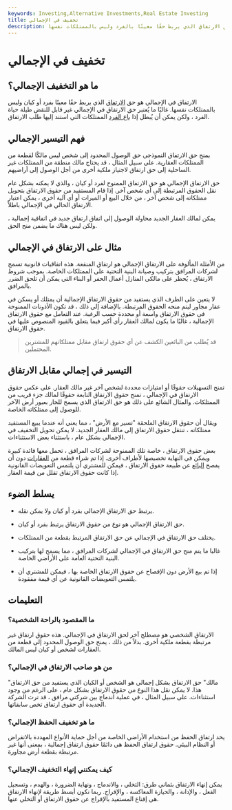 ```yaml
---
keywords: Investing,Alternative Investments,Real Estate Investing
title: تخفيف في الإجمالي
description: حق الارتفاق في الإجمالي هو حق الارتفاق الذي يربط حقًا معينًا بالفرد وليس بالممتلكات نفسها.
---
```


# تخفيف في الإجمالي
## ما هو التخفيف الإجمالي؟

الارتفاق في الإجمالي هو حق [الارتفاق](/easement) الذي يربط حقًا معينًا بفرد أو كيان وليس بالممتلكات نفسها. غالبًا ما يُعتبر حق الارتفاق في الإجمالي غير قابل للنقض طيلة حياة الفرد ، ولكن يمكن أن يُبطل إذا [باع الفرد](/sell) الممتلكات التي استند إليها طلب الارتفاق.

## فهم التيسير الإجمالي

يمنح حق الارتفاق النموذجي حق الوصول المحدود إلى شخص ليس مالكًا لقطعة من الممتلكات العقارية. على سبيل المثال ، قد يحتاج مالك منطقة من الممتلكات غير الساحلية إلى حق ارتفاق لاجتياز ملكية أخرى من أجل الوصول إلى أراضيهم.

حق الارتفاق الإجمالي هو حق الارتفاق الممنوح لفرد أو كيان ، والذي لا يمكنه بشكل عام نقل الحقوق المرتبطة إلى أي شخص آخر. إذا قام المستفيد من حقوق الارتفاق بتحويل ممتلكاته إلى شخص آخر ، من خلال البيع أو الميراث أو أي آلية أخرى ، يمكن اعتبار الارتفاق الحالي في الإجمالي باطلاً.

يمكن لمالك العقار الجديد محاولة الوصول إلى اتفاق ارتفاق جديد في اتفاقية إجمالية ، ولكن ليس هناك ما يضمن منح الحق.

## مثال على الارتفاق في الإجمالي

من الأمثلة المألوفة على الارتفاق الإجمالي هو ارتفاق المنفعة. هذه اتفاقيات قانونية تسمح لشركات المرافق بتركيب وصيانة البنية التحتية على الممتلكات الخاصة. بموجب شروط الارتفاق ، يُحظر على مالكي المنازل أعمال الحفر أو البناء التي يمكن أن تلحق الضرر بالمرافق.

لا يتعين على الطرف الذي يستفيد من حقوق الارتفاق الإجمالية أن يمتلك أو يسكن في عقار مجاور ليتم منحه الحقوق المرتبطة. بالإضافة إلى ذلك ، قد تكون الأذونات الممنوحة في حقوق الارتفاق واسعة أو محددة حسب الرغبة. عند التعامل مع حقوق الارتفاق الإجمالية ، غالبًا ما يكون لمالك العقار رأي أكبر فيما يتعلق بالقيود المنصوص عليها في حقوق الارتفاق.

> قد يُطلب من البائعين الكشف عن أي حقوق ارتفاق مقابل ممتلكاتهم للمشترين المحتملين.

>

## التيسير في إجمالي مقابل الارتفاق

تمنح التسهيلات حقوقًا أو امتيازات محددة لشخص آخر غير مالك العقار. على عكس حقوق الارتفاق في الإجمالي ، تمنح حقوق الارتفاق التابعة حقوقًا لمالك جزء قريب من الممتلكات. والمثال الشائع على ذلك هو حق الارتفاق الذي يسمح للجار بعبور أرض الآخر للوصول إلى ممتلكاته الخاصة.

ويقال أن حقوق الارتفاق الملحقة "تسير مع الأرض" ، مما يعني أنه عندما يبيع المستفيد ممتلكاته ، تنتقل حقوق الارتفاق إلى مالك العقار الجديد. لا يمكن تحويل التخفيف في الإجمالي بشكل عام ، باستثناء بعض الاستثناءات.

بعض حقوق الارتفاق ، خاصة تلك الممنوحة لشركات المرافق ، تحمل معها فائدة كبيرة ويمكن في النهاية تخصيصها لأطراف أخرى. إذا تم شراء قطعة من [العقارات](/realestate) دون أن يفصح [البائع](/seller) عن طبيعة حقوق الارتفاق ، فيمكن للمشتري أن يلتمس التعويضات القانونية إذا كانت حقوق الارتفاق تقلل من قيمة العقار.

## يسلط الضوء

- يرتبط حق الارتفاق الإجمالي بفرد أو كيان ولا يمكن نقله.

- حق الارتفاق الإجمالي هو نوع من حقوق الارتفاق يرتبط بفرد أو كيان.

- يختلف حق الارتفاق في الإجمالي عن حق الارتفاق المرتبط بقطعة من الممتلكات.

- غالبا ما يتم منح حق الارتفاق في الإجمالي لشركات المرافق ، مما يسمح لها بتركيب البنية التحتية العامة على الأراضي الخاصة.

- إذا تم بيع الأرض دون الإفصاح عن حقوق الارتفاق الخاصة بها ، فيمكن للمشتري أن يلتمس التعويضات القانونية عن أي قيمة مفقودة.

## التعليمات

### ما المقصود بالراحة الشخصية؟

الارتفاق الشخصي هو مصطلح آخر لحق الارتفاق في الإجمالي. هذه حقوق ارتفاق غير مرتبطة بقطعة ملكية أخرى. بدلاً من ذلك ، يمنح حق الوصول المحدود إلى قطعة من العقارات لشخص أو كيان ليس المالك.

### من هو صاحب الارتفاق في الإجمالي؟

"مالك" حق الارتفاق بشكل إجمالي هو الشخص أو الكيان الذي يستفيد من حق الارتفاق هذا. لا يمكن نقل هذا النوع من حقوق الارتفاق بشكل عام ، على الرغم من وجود استثناءات. على سبيل المثال ، في عملية اندماج بين شركتي مرافق ، قد ترث الشركة الجديدة أي حقوق ارتفاق تخص سابقاتها.

### ما هو تخفيف الحفظ الإجمالي؟

يحد ارتفاق الحفظ من استخدام الأراضي الخاصة من أجل حماية الأنواع المهددة بالانقراض أو النظام البيئي. حقوق ارتفاق الحفظ هي دائمًا حقوق ارتفاق إجمالية ، بمعنى أنها غير مرتبطة بقطعة أرض مجاورة.

### كيف يمكنني إنهاء التخفيف الإجمالي؟

يمكن إنهاء الارتفاق بثماني طرق: التخلي ، والاندماج ، ونهاية الضرورة ، والهدم ، وتسجيل الفعل ، والإدانة ، والحيازة المعاكسة ، والإفراج. ربما تكون أبسط طريقة لإنهاء الارتفاق هي إقناع المستفيد بالإفراج عن حقوق الارتفاق أو التخلي عنها.

